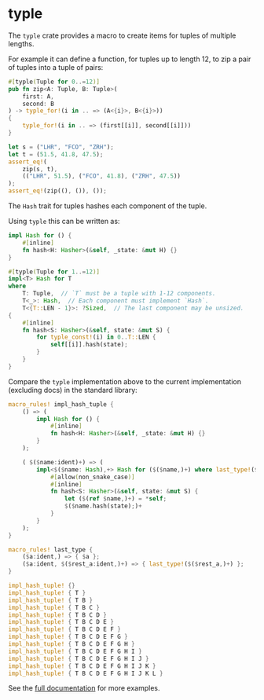 # typle

The `typle` crate provides a macro to create items for tuples of
multiple lengths.

For example it can define a function, for tuples up to length 12, to zip a pair
of tuples into a tuple of pairs:

```rust
#[typle(Tuple for 0..=12)]
pub fn zip<A: Tuple, B: Tuple>(
    first: A,
    second: B
) -> typle_for!(i in .. => (A<{i}>, B<{i}>))
{
    typle_for!(i in .. => (first[[i]], second[[i]]))
}

let s = ("LHR", "FCO", "ZRH");
let t = (51.5, 41.8, 47.5);
assert_eq!(
    zip(s, t),
    (("LHR", 51.5), ("FCO", 41.8), ("ZRH", 47.5))
);
assert_eq!(zip((), ()), ());
```

The `Hash` trait for tuples hashes each component of the tuple.

Using `typle` this can be written as:

```rust
impl Hash for () {
    #[inline]
    fn hash<H: Hasher>(&self, _state: &mut H) {}
}

#[typle(Tuple for 1..=12)]
impl<T> Hash for T
where
    T: Tuple,  // `T` must be a tuple with 1-12 components.
    T<_>: Hash,  // Each component must implement `Hash`.
    T<{T::LEN - 1}>: ?Sized,  // The last component may be unsized.
{
    #[inline]
    fn hash<S: Hasher>(&self, state: &mut S) {
        for typle_const!(i) in 0..T::LEN {
            self[[i]].hash(state);
        }
    }
}
```

Compare the `typle` implementation above to the current implementation
(excluding docs) in the standard library:

```rust
macro_rules! impl_hash_tuple {
    () => (
        impl Hash for () {
            #[inline]
            fn hash<H: Hasher>(&self, _state: &mut H) {}
        }
    );

    ( $($name:ident)+) => (
        impl<$($name: Hash),+> Hash for ($($name,)+) where last_type!($($name,)+): ?Sized {
            #[allow(non_snake_case)]
            #[inline]
            fn hash<S: Hasher>(&self, state: &mut S) {
                let ($(ref $name,)+) = *self;
                $($name.hash(state);)+
            }
        }
    );
}

macro_rules! last_type {
    ($a:ident,) => { $a };
    ($a:ident, $($rest_a:ident,)+) => { last_type!($($rest_a,)+) };
}

impl_hash_tuple! {}
impl_hash_tuple! { T }
impl_hash_tuple! { T B }
impl_hash_tuple! { T B C }
impl_hash_tuple! { T B C D }
impl_hash_tuple! { T B C D E }
impl_hash_tuple! { T B C D E F }
impl_hash_tuple! { T B C D E F G }
impl_hash_tuple! { T B C D E F G H }
impl_hash_tuple! { T B C D E F G H I }
impl_hash_tuple! { T B C D E F G H I J }
impl_hash_tuple! { T B C D E F G H I J K }
impl_hash_tuple! { T B C D E F G H I J K L }
```

See the [full documentation](https://docs.rs/typle/) for more examples.
